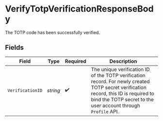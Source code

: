 # VerifyTotpVerificationResponseBody

The TOTP code has been successfully verified.


## Fields

| Field                                                                                                                                                                                                 | Type                                                                                                                                                                                                  | Required                                                                                                                                                                                              | Description                                                                                                                                                                                           |
| ----------------------------------------------------------------------------------------------------------------------------------------------------------------------------------------------------- | ----------------------------------------------------------------------------------------------------------------------------------------------------------------------------------------------------- | ----------------------------------------------------------------------------------------------------------------------------------------------------------------------------------------------------- | ----------------------------------------------------------------------------------------------------------------------------------------------------------------------------------------------------- |
| `VerificationID`                                                                                                                                                                                      | *string*                                                                                                                                                                                              | :heavy_check_mark:                                                                                                                                                                                    | The unique verification ID of the TOTP verification record. For newly created TOTP secret verification record, this ID is required to bind the TOTP secret to the user account through `Profile` API. |